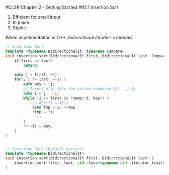 #CLSR Chapter 2 - Getting Started
##2.1 Insertion Sort
1. Efficient for small input  
2. In place  
3. Stable

When implementation in C++, *bidirectional iterator* is needed.

```C++
// Insertion Sort
template <typename BidirectionalIt, typename Compare>
void insertion_sort(BidirectionalIt first, BidirectionalIt last, Compare comp) {
    if(first == last)
        return;
    
    auto j = first; ++j;
    for(; j != last; ++j) {
        auto key = *j;
        // Insert A[j] into the sorted sequence A[1...j-1]
        auto i = j; --i;
        while (i != first && !comp(*i, key)) {
            // A[i+1] = A[i]
            auto tmp = i; ++tmp; 
            *tmp = *i;  
            --i;
        }
        *(++i) = key;
    }
}


// Insertion Sort (Default version)
template <typename BidirectionalIt>
void insertion_sort(BidirectionalIt first, BidirectionalIt last) {
    insertion_sort(first, last, std::less<typename std::iterator_traits<BidirectionalIt>::value_type>());
}
```
